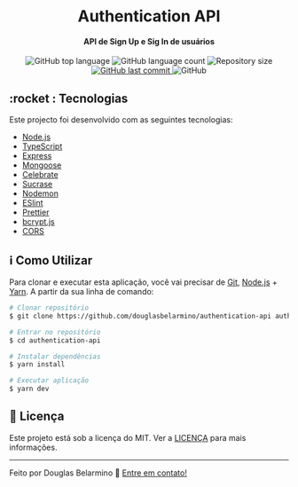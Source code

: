 <h1 align="center">
    Authentication API
</h1>

<h4 align="center">
  API de Sign Up e Sig In de usuários
</h4>
<p align="center">
  <img alt="GitHub top language" src="https://img.shields.io/github/languages/top/douglasbelarmino/authentication-api">
  
  <img alt="GitHub language count" src="https://img.shields.io/github/languages/count/douglasbelarmino/authentication-api">

  <img alt="Repository size" src="https://img.shields.io/github/repo-size/douglasbelarmino/authentication-api">

  <a href="https://github.com/douglasbelarmino/authentication-api/commits/master">
    <img alt="GitHub last commit" src="https://img.shields.io/github/last-commit/douglasbelarmino/authentication-api">
  </a>

  <img alt="GitHub" src="https://img.shields.io/github/license/douglasbelarmino/authentication-api">
</p>

## :rocket : Tecnologias

Este projecto foi desenvolvido com as seguintes tecnologias:

-  [Node.js](https://nodejs.org)
-  [TypeScript](https://www.typescriptlang.org)
-  [Express](https://github.com/expressjs/express)
-  [Mongoose](https://mongoosejs.com)
-  [Celebrate](https://github.com/arb/celebrate)
-  [Sucrase](https://github.com/alangpierce/sucrase)
-  [Nodemon](https://nodemon.io)
-  [ESlint](https://eslint.org)
-  [Prettier](https://prettier.io)
-  [bcrypt.js](https://github.com/dcodeIO/bcrypt.js)
-  [CORS](https://github.com/expressjs/cors)

## :information_source: Como Utilizar

Para clonar e executar esta aplicação, você vai precisar de [Git](https://git-scm.com), [Node.js][nodejs] + [Yarn][yarn]. A partir da sua linha de comando:

```bash
# Clonar repositório
$ git clone https://github.com/douglasbelarmino/authentication-api authentication-api

# Entrar no repositório
$ cd authentication-api

# Instalar dependências
$ yarn install

# Executar aplicação
$ yarn dev
```

## :memo: Licença
Este projeto está sob a licença do MIT. Ver a [LICENÇA](https://github.com/douglasbelarmino/authentication-api/blob/master/LICENSE) para mais informações.

---

Feito por Douglas Belarmino :wave: [Entre em contato!](https://www.linkedin.com/in/douglas-belarmino)

[nodejs]: https://nodejs.org
[yarn]: https://yarnpkg.com
